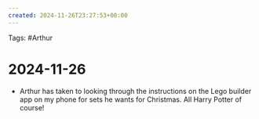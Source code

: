 ```yaml
---
created: 2024-11-26T23:27:53+00:00
---
```

Tags: #Arthur
# 2024-11-26
- Arthur has taken to looking through the instructions on the Lego builder app on my phone for sets he wants for Christmas. All Harry Potter of course!